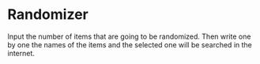# Randomizer

Input the number of items that are going to be randomized. Then write one by one the names of the items and the selected one will be searched in the internet.
